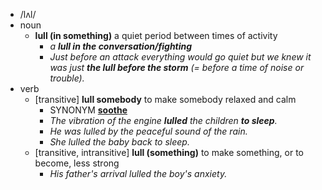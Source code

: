 - /lʌl/
- noun
	- **lull (in something)** a quiet period between times of activity
		- *a ***lull in the conversation/fighting****
		- *Just before an attack everything would go quiet but we knew it was just ***the lull before the storm*** (= before a time of noise or trouble).*
- verb
	- [transitive] **lull somebody** to make somebody relaxed and calm
		- SYNONYM [**soothe**](https://www.oxfordlearnersdictionaries.com/definition/english/soothe)
		- *The vibration of the engine ***lulled*** the children ***to sleep***.*
		- *He was lulled by the peaceful sound of the rain.*
		- *She lulled the baby back to sleep.*
	- [transitive, intransitive] **lull (something)** to make something, or to become, less strong
		- *His father's arrival lulled the boy's anxiety.*